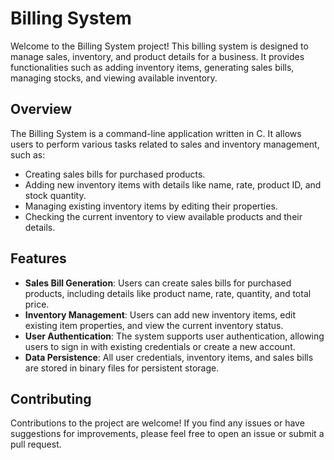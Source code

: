 # Billing System

Welcome to the Billing System project! This billing system is designed to manage sales, inventory, and product details for a business. It provides functionalities such as adding inventory items, generating sales bills, managing stocks, and viewing available inventory.

## Overview

The Billing System is a command-line application written in C. It allows users to perform various tasks related to sales and inventory management, such as:

- Creating sales bills for purchased products.
- Adding new inventory items with details like name, rate, product ID, and stock quantity.
- Managing existing inventory items by editing their properties.
- Checking the current inventory to view available products and their details.

## Features

- **Sales Bill Generation**: Users can create sales bills for purchased products, including details like product name, rate, quantity, and total price.
- **Inventory Management**: Users can add new inventory items, edit existing item properties, and view the current inventory status.
- **User Authentication**: The system supports user authentication, allowing users to sign in with existing credentials or create a new account.
- **Data Persistence**: All user credentials, inventory items, and sales bills are stored in binary files for persistent storage.

## Contributing

Contributions to the project are welcome! If you find any issues or have suggestions for improvements, please feel free to open an issue or submit a pull request.

